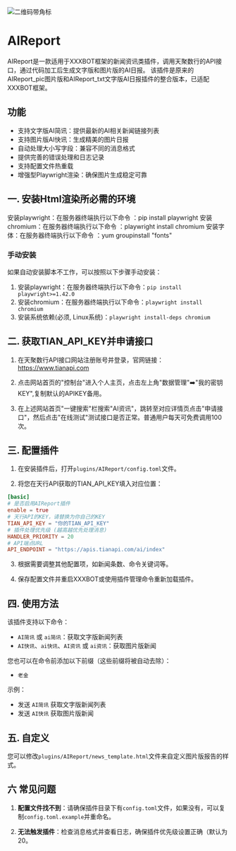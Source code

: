 ![二维码带角标](https://github.com/user-attachments/assets/f6a10787-bc14-4c86-aadb-21ce00714a11)


# AIReport
AIReport是一款适用于XXXBOT框架的新闻资讯类插件，调用天聚数行的API接口，通过代码加工后生成文字版和图片版的AI日报。
该插件是原来的AIReport_pic图片版和AIReport_txt文字版AI日报插件的整合版本，已适配XXXBOT框架。

## 功能
- 支持文字版AI简讯：提供最新的AI相关新闻链接列表
- 支持图片版AI快讯：生成精美的图片日报
- 自动处理大小写字段：兼容不同的消息格式
- 提供完善的错误处理和日志记录
- 支持配置文件热重载
- 增强型Playwright渲染：确保图片生成稳定可靠

## 一. 安装Html渲染所必需的环境

安装playwright：在服务器终端执行以下命令 ：pip install playwright
安装chromium：在服务器终端执行以下命令 ：playwright install chromium
安装字体：在服务器终端执行以下命令 ：yum groupinstall "fonts"


### 手动安装
如果自动安装脚本不工作，可以按照以下步骤手动安装：

1. 安装playwright：在服务器终端执行以下命令：`pip install playwright>=1.42.0`
2. 安装chromium：在服务器终端执行以下命令：`playwright install chromium`
3. 安装系统依赖(必须, Linux系统)：`playwright install-deps chromium`


## 二. 获取TIAN_API_KEY并申请接口
1. 在天聚数行API接口网站注册账号并登录，官网链接：https://www.tianapi.com

2. 点击网站首页的"控制台"进入个人主页，点击左上角"数据管理"➡️"我的密钥KEY",复制默认的APIKEY备用。

3. 在上述网站首页"一键搜索"栏搜索"AI资讯"，跳转至对应详情页点击"申请接口"，然后点击"在线测试"测试接口是否正常。普通用户每天可免费调用100次。

## 三. 配置插件
1. 在安装插件后，打开`plugins/AIReport/config.toml`文件。

2. 将您在天行API获取的TIAN_API_KEY填入对应位置：
```toml
[basic]
# 是否启用AIReport插件
enable = true
# 天行API的KEY，请替换为你自己的KEY
TIAN_API_KEY = "你的TIAN_API_KEY"
# 插件处理优先级 (越高越优先处理消息)
HANDLER_PRIORITY = 20
# API端点URL
API_ENDPOINT = "https://apis.tianapi.com/ai/index"
```

3. 根据需要调整其他配置项，如新闻条数、命令关键词等。

4. 保存配置文件并重启XXXBOT或使用插件管理命令重新加载插件。

## 四. 使用方法
该插件支持以下命令：
- `AI简讯` 或 `ai简讯`：获取文字版新闻列表
- `AI快讯`、`ai快讯`、`AI资讯` 或 `ai资讯`：获取图片版新闻

您也可以在命令前添加以下前缀（这些前缀将被自动去除）：
- `老金`


示例：
- 发送 `AI简讯` 获取文字版新闻列表
- 发送 `AI快讯` 获取图片版新闻

## 五. 自定义
您可以修改`plugins/AIReport/news_template.html`文件来自定义图片版报告的样式。


## 六 常见问题
1. **配置文件找不到**：请确保插件目录下有`config.toml`文件，如果没有，可以复制`config.toml.example`并重命名。

2. **无法触发插件**：检查消息格式并查看日志，确保插件优先级设置正确（默认为20。

